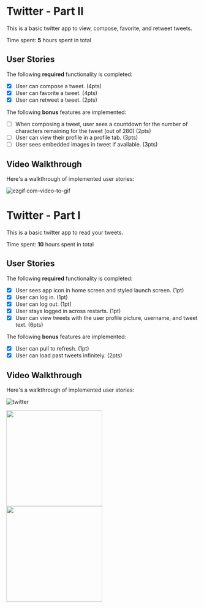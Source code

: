 # Twitter - Part II

This is a basic twitter app to view, compose, favorite, and retweet tweets.

Time spent: **5** hours spent in total

## User Stories

The following **required** functionality is completed:

- [x] User can compose a tweet. (4pts)
- [x] User can favorite a tweet. (4pts)
- [x] User can retweet a tweet. (2pts)

The following **bonus** features are implemented:

- [ ] When composing a tweet, user sees a countdown for the number of characters remaining for the tweet (out of 280) (2pts)
- [ ] User can view their profile in a profile tab. (3pts)
- [ ] User sees embedded images in tweet if available. (3pts)

## Video Walkthrough

Here's a walkthrough of implemented user stories:

![ezgif com-video-to-gif](https://user-images.githubusercontent.com/66151630/136128944-03c933c0-e832-48d5-a416-d71f28fdaa04.gif)



# Twitter - Part I

This is a basic twitter app to read your tweets.

Time spent: **10** hours spent in total

## User Stories

The following **required** functionality is completed:

- [x] User sees app icon in home screen and styled launch screen. (1pt)
- [x] User can log in. (1pt)
- [x] User can log out. (1pt)
- [x] User stays logged in across restarts. (1pt)
- [x] User can view tweets with the user profile picture, username, and tweet text. (6pts)

The following **bonus** features are implemented:

- [x] User can pull to refresh. (1pt)
- [x] User can load past tweets infinitely. (2pts)

## Video Walkthrough

Here's a walkthrough of implemented user stories:

![twitter](https://user-images.githubusercontent.com/66151630/136129279-a968e16b-c30a-4d4e-b31f-8435b34651cf.gif)

<img src= "https://im2.ezgif.com/tmp/ezgif-2-2c382880005e.gif" width=250><br>
<img src= "https://im2.ezgif.com/tmp/ezgif-2-c8831b93e560.gif" width=250><br>

